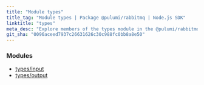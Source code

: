 ```yaml
---
title: "Module types"
title_tag: "Module types | Package @pulumi/rabbitmq | Node.js SDK"
linktitle: "types"
meta_desc: "Explore members of the types module in the @pulumi/rabbitmq package."
git_sha: "0096aceed7937c26631626c30c988fc0bb8a8e50"
---
```


<!-- WARNING: this page was generated by a tool. Do not edit it by hand. -->
<!-- To change it, please see https://github.com/pulumi/docs/tree/master/tools/tscdocgen. -->


<h3>Modules</h3>
<ul class="api">
    <li><a href="input/"><span class="symbol module"></span>types/input</a></li>
    <li><a href="output/"><span class="symbol module"></span>types/output</a></li>
</ul>








